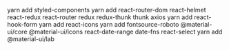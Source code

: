 yarn add styled-components
yarn add react-router-dom react-helmet react-redux react-router redux redux-thunk thunk axios
yarn add react-hook-form
yarn add react-icons
yarn add fontsource-roboto @material-ui/core @material-ui/icons react-date-range date-fns react-select
yarn add @material-ui/lab
